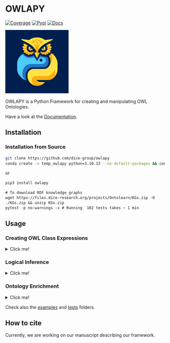 # OWLAPY
[![Coverage](https://img.shields.io/badge/coverage-78%25-green)](https://dice-group.github.io/owlapy/usage/further_resources.html#coverage-report)
[![Pypi](https://img.shields.io/badge/pypi-1.2.0-blue)](https://pypi.org/project/owlapy/1.2.0/)
[![Docs](https://img.shields.io/badge/documentation-1.2.0-yellow)](https://dice-group.github.io/owlapy/usage/main.html)

![OWLAPY](docs/_static/images/owlapy_logo.png)

OWLAPY is a Python Framework for creating and manipulating OWL Ontologies.

Have a look at the [Documentation](https://dice-group.github.io/owlapy/).

## Installation

### Installation from Source
``` bash
git clone https://github.com/dice-group/owlapy
conda create -n temp_owlapy python=3.10.13 --no-default-packages && conda activate temp_owlapy && pip3 install -e .
```
or
```bash
pip3 install owlapy
```


```shell
# To download RDF knowledge graphs
wget https://files.dice-research.org/projects/Ontolearn/KGs.zip -O ./KGs.zip && unzip KGs.zip
pytest -p no:warnings -x # Running  102 tests takes ~ 1 min
```

## Usage


### Creating OWL Class Expressions
<details><summary> Click me! </summary>

```python
from owlapy.class_expression import OWLClass, OWLObjectIntersectionOf, OWLObjectSomeValuesFrom
from owlapy.owl_property import OWLObjectProperty
from owlapy import owl_expression_to_sparql, owl_expression_to_dl

# Create the male class
male = OWLClass("http://example.com/society#male")
# Create an object property using the iri as a string for 'hasChild' property.
hasChild = OWLObjectProperty("http://example.com/society#hasChild")
# Create an existential restrictions
hasChild_male = OWLObjectSomeValuesFrom(hasChild, male)
# Let's make it more complex by intersecting with another class
teacher = OWLClass("http://example.com/society#teacher")
teacher_that_hasChild_male = OWLObjectIntersectionOf([hasChild_male, teacher])
# You can render and print owl class expressions in description logics syntax (and vice-versa)
print(owl_expression_to_dl(teacher_that_hasChild_male))
# (∃ hasChild.male) ⊓ teacher
print(owl_expression_to_sparql(teacher_that_hasChild_male))
#  SELECT DISTINCT ?x WHERE {  ?x <http://example.com/society#hasChild> ?s_1 . ?s_1 a <http://example.com/society#male> . ?x a <http://example.com/society#teacher> .  } }
```

Every OWL object that can be used to classify individuals, is considered a class expression and 
inherits from [OWLClassExpression](https://dice-group.github.io/owlapy/autoapi/owlapy/class_expression/class_expression/index.html#owlapy.class_expression.class_expression.OWLClassExpression) 
class. In the above examples we have introduced 3 types of class expressions: 
- [OWLClass](https://dice-group.github.io/owlapy/autoapi/owlapy/class_expression/owl_class/index.html#owlapy.class_expression.owl_class.OWLClass), 
- [OWLObjectSomeValuesFrom](https://dice-group.github.io/owlapy/autoapi/owlapy/class_expression/restriction/index.html#owlapy.class_expression.restriction.OWLObjectSomeValuesFrom)
- [OWLObjectIntersectionOf](https://dice-group.github.io/owlapy/autoapi/owlapy/class_expression/nary_boolean_expression/index.html#owlapy.class_expression.nary_boolean_expression.OWLObjectIntersectionOf).

Like we showed in this example, you can create all kinds of class expressions using the 
OWL objects in [owlapy api](https://dice-group.github.io/owlapy/autoapi/owlapy/index.html).

</details>

### Logical Inference

<details><summary> Click me! </summary>

```python
from owlapy.owl_ontology_manager import OntologyManager
from owlapy.owlapi_adaptor import OWLAPIAdaptor

ontology_path = "KGs/Family/family-benchmark_rich_background.owl"
# Available OWL Reasoners: 'HermiT', 'Pellet', 'JFact', 'Openllet'
owlapi_adaptor = OWLAPIAdaptor(path=ontology_path, name_reasoner="Pellet")
onto = OntologyManager().load_ontology(ontology_path)
# Iterate over defined owl Classes in the signature
for i in onto.classes_in_signature():
    # Performing type inference with Pellet
    instances=owlapi_adaptor.instances(i,direct=False)
    print(f"Class:{i}\t Num instances:{len(instances)}")
owlapi_adaptor.stopJVM()
```

</details>

### Ontology Enrichment

<details><summary> Click me! </summary>

An Ontology can be enriched by inferring many different axioms.
```python
from owlapy.owlapi_adaptor import OWLAPIAdaptor

adaptor = OWLAPIAdaptor(path="KGs/Family/family-benchmark_rich_background.owl", name_reasoner="Pellet")
# Infer missing class assertions
adaptor.infer_axioms_and_save(output_path="KGs/Family/inferred_family-benchmark_rich_background.ttl",
                       output_format="ttl",
                       inference_types=[
                           "InferredClassAssertionAxiomGenerator",
                           "InferredEquivalentClassAxiomGenerator",
                           "InferredDisjointClassesAxiomGenerator",
                                        "InferredSubClassAxiomGenerator",
                                        "InferredInverseObjectPropertiesAxiomGenerator",
                                        "InferredEquivalentClassAxiomGenerator"])
adaptor.stopJVM()
```

</details>


Check also the [examples](https://github.com/dice-group/owlapy/tree/develop/examples) and [tests](https://github.com/dice-group/owlapy/tree/develop/tests) folders.

## How to cite
Currently, we are working on our manuscript describing our framework.
